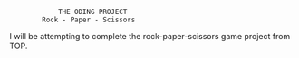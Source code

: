                 THE ODING PROJECT
            Rock - Paper - Scissors

I will be attempting to complete the rock-paper-scissors game project from TOP. 